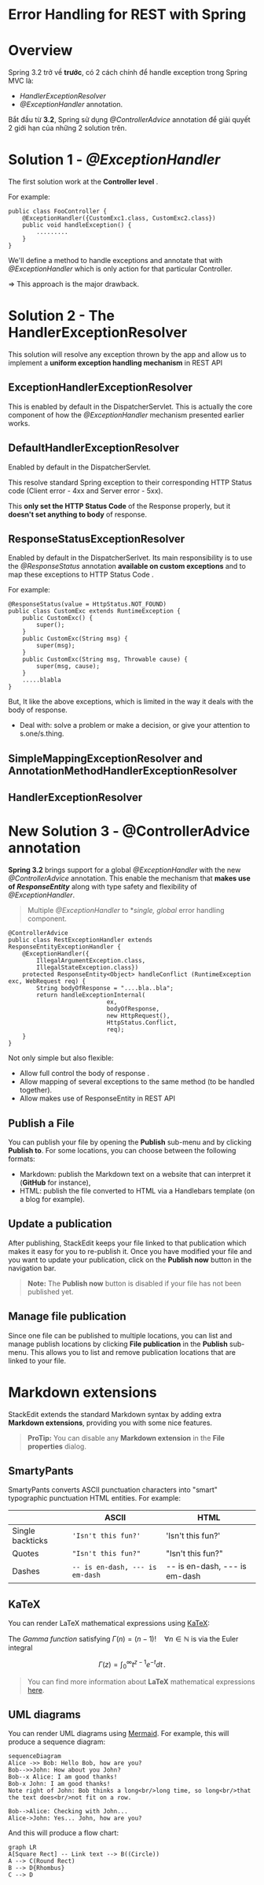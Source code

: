 # Error Handling for REST with Spring

# Overview
Spring 3.2 trở về **trước**, có 2 cách chính để handle exception trong Spring MVC là:
* *HandlerExceptionResolver*
* *@ExceptionHandler* annotation.

Bắt đầu từ **3.2**, Spring sử dụng *@ControllerAdvice* annotation để giải quyết 2 giới hạn của những 2 solution trên.


# Solution 1 - *@ExceptionHandler*
The first solution work at the **Controller level** .

For example:

    public class FooController {
	    @ExceptionHandler({CustomExc1.class, CustomExc2.class})
	    public void handleException() {
		    .........
	    }
    }

We'll define a method to handle exceptions and annotate that with *@ExceptionHandler* which is only action for that particular Controller.

=> This approach is the major drawback.

# Solution 2 - The HandlerExceptionResolver
This solution will resolve any exception thrown by the app and allow us to implement a **uniform exception handling mechanism** in REST API

## ExceptionHandlerExceptionResolver
This is enabled by default in the DispatcherServlet. This is actually the core component of how the *@ExceptionHandler* mechanism presented earlier works. 
## DefaultHandlerExceptionResolver
Enabled by default in the DispatcherServlet.

This resolve standard Spring exception to their corresponding HTTP Status code (Client error - 4xx and Server error - 5xx).

This **only set the HTTP Status Code** of the Response properly, but it **doesn't set anything to body** of response.

## ResponseStatusExceptionResolver
Enabled by default in the DispatcherSerlvet. 
Its main responsibility is to use the *@ResponseStatus* annotation **available on custom exceptions** and to map these exceptions to HTTP Status Code .

For example:

    @ResponseStatus(value = HttpStatus.NOT_FOUND)
    public class CustomExc extends RuntimeException {
	    public CustomExc() {
		    super();
	    }
	    public CustomExc(String msg) {
		    super(msg);
	    }
	    public CustomExc(String msg, Throwable cause) {
		    super(msg, cause);
	    }
	    .....blabla
    }

But, It like the above exceptions, which is limited in the way it deals with the body of response.
* Deal with: solve a problem or make a decision, or give your attention to s.one/s.thing.

## SimpleMappingExceptionResolver and AnnotationMethodHandlerExceptionResolver


## HandlerExceptionResolver


# New Solution 3 - @ControllerAdvice annotation

**Spring 3.2** brings support for a  global *@ExceptionHandler* with the new *@ControllerAdvice* annotation. This enable the mechanism that **makes use of *ResponseEntity*** along with type safety and flexibility of *@ExceptionHandler*.

> Multiple *@ExceptionHandler* to **single, global* error handling component.

    @ControllerAdvice
    public class RestExceptionHandler extends ResponseEntityExceptionHandler {
	    @ExceptionHandler({
		    IllegalArgumentException.class,
		    IllegalStateException.class})
	    protected ResponseEntity<Object> handleConflict (RuntimeException exc, WebRequest req) {
		    String bodyOfResponse = "....bla..bla";
		    return handleExceptionInternal(
							    ex, 
								bodyOfResponse, 
								new HttpRequest(),
								HttpStatus.Conflict, 
								req);
	    }
    }

Not only simple but also flexible:

 - Allow full control the body of response .
 - Allow mapping of several exceptions to the same method (to be handled together).
 - Allow makes use of ResponseEntity in REST API

## Publish a File

You can publish your file by opening the **Publish** sub-menu and by clicking **Publish to**. For some locations, you can choose between the following formats:

- Markdown: publish the Markdown text on a website that can interpret it (**GitHub** for instance),
- HTML: publish the file converted to HTML via a Handlebars template (on a blog for example).

## Update a publication

After publishing, StackEdit keeps your file linked to that publication which makes it easy for you to re-publish it. Once you have modified your file and you want to update your publication, click on the **Publish now** button in the navigation bar.

> **Note:** The **Publish now** button is disabled if your file has not been published yet.

## Manage file publication

Since one file can be published to multiple locations, you can list and manage publish locations by clicking **File publication** in the **Publish** sub-menu. This allows you to list and remove publication locations that are linked to your file.


# Markdown extensions

StackEdit extends the standard Markdown syntax by adding extra **Markdown extensions**, providing you with some nice features.

> **ProTip:** You can disable any **Markdown extension** in the **File properties** dialog.


## SmartyPants

SmartyPants converts ASCII punctuation characters into "smart" typographic punctuation HTML entities. For example:

|                |ASCII                          |HTML                         |
|----------------|-------------------------------|-----------------------------|
|Single backticks|`'Isn't this fun?'`            |'Isn't this fun?'            |
|Quotes          |`"Isn't this fun?"`            |"Isn't this fun?"            |
|Dashes          |`-- is en-dash, --- is em-dash`|-- is en-dash, --- is em-dash|


## KaTeX

You can render LaTeX mathematical expressions using [KaTeX](https://khan.github.io/KaTeX/):

The *Gamma function* satisfying $\Gamma(n) = (n-1)!\quad\forall n\in\mathbb N$ is via the Euler integral

$$
\Gamma(z) = \int_0^\infty t^{z-1}e^{-t}dt\,.
$$

> You can find more information about **LaTeX** mathematical expressions [here](http://meta.math.stackexchange.com/questions/5020/mathjax-basic-tutorial-and-quick-reference).


## UML diagrams

You can render UML diagrams using [Mermaid](https://mermaidjs.github.io/). For example, this will produce a sequence diagram:

```mermaid
sequenceDiagram
Alice ->> Bob: Hello Bob, how are you?
Bob-->>John: How about you John?
Bob--x Alice: I am good thanks!
Bob-x John: I am good thanks!
Note right of John: Bob thinks a long<br/>long time, so long<br/>that the text does<br/>not fit on a row.

Bob-->Alice: Checking with John...
Alice->John: Yes... John, how are you?
```

And this will produce a flow chart:

```mermaid
graph LR
A[Square Rect] -- Link text --> B((Circle))
A --> C(Round Rect)
B --> D{Rhombus}
C --> D
```
<!--stackedit_data:
eyJoaXN0b3J5IjpbNzcwNzg3NDQ2LDEwMTY2NTMyMzAsLTcyMT
E1MDk3NCwxNDI1MDc5MzExLC0xMDgwNDQzMjg5LDI1MDgzNjY5
Niw5MjEzNzI1NTAsLTE5MzUyNDYzMzRdfQ==
-->